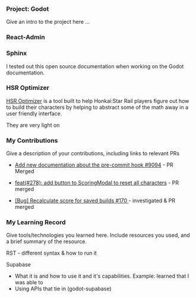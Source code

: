 ### Project: Godot

Give an intro to the project here ...

### React-Admin

### Sphinx

I tested out this open source documentation when working on the Godot documentation.

### HSR Optimizer
[HSR Optimizer](https://github.com/fribbels/hsr-optimizer/issues) is a tool built to help Honkai:Star Rail players figure out how to build their characters by helping to abstract some of the math away in a user friendly interface.

They are very light on 

### My Contributions

Give a description of your contributions, including links to relevant PRs

* [Add new documentation about the pre-commit hook #9094](https://github.com/godotengine/godot-docs/pull/9094) - PR Merged 

* [feat(#278): add button to ScoringModal to reset all characters](https://github.com/fribbels/hsr-optimizer/pull/282) - PR merged

* [[Bug] Recalculate score for saved builds #170 ](https://github.com/fribbels/hsr-optimizer/issues/170) - investigated & PR merged

### My Learning Record

Give tools/technologies you learned here. Include resources you used, and a brief summary of the resource.

RST - different syntax & how to run it

Supabase
* What it is and how to use it and it's capabilities. Example: learned that I was able to 
* Using APIs that tie in (godot-supabase)